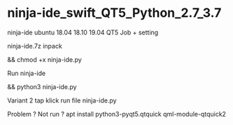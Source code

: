 # ninja-ide_swift_QT5_Python_2.7_3.7
ninja-ide ubuntu 18.04 18.10 19.04 QT5 Job + setting

ninja-ide.7z inpack 

&& chmod +x ninja-ide.py

Run ninja-ide

&& python3 ninja-ide.py

Variant 2 tap klick run file ninja-ide.py

Problem ? Not run ? apt install python3-pyqt5.qtquick qml-module-qtquick2
